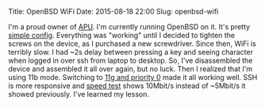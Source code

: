 Title: OpenBSD WiFi
Date: 2015-08-18 22:00
Slug: openbsd-wifi


I'm a proud owner of [APU](http://pcengines.ch/apu.htm). I'm currently running
OpenBSD on it. It's pretty [simple config](https://github.com/mekanix/openbsd-config).
Everything was "working" until I decided to tighten the screws on the device, as
I purchased a new screwdriver. Since then, WiFi is terribly slow. I had ~2s
delay between pressing a key and seeing character when logged in over ssh from
laptop to desktop. So, I've disassembled the device and assembled it all over
again, but no luck. Then I realized that I'm using 11b mode. Switching to
[11g and priority 0](https://github.com/mekanix/openbsd-config/commit/08cb7e40cb1f67e446d6255327661af9aeb87f4b)
made it all working well. SSH is more responsive and
[speed test](http://speedtest.net) shows 10Mbit/s instead of ~5Mbit/s it showed
previously. I've learned my lesson.
